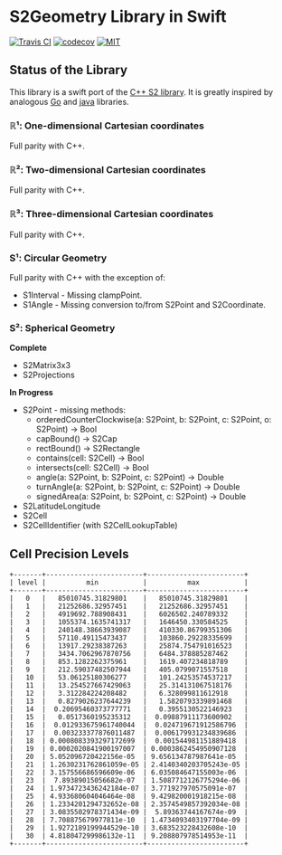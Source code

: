 S2Geometry Library in Swift
======================================

[![Travis CI](https://travis-ci.org/mcrollin/S2Geometry.svg?branch=master)](https://travis-ci.org/mcrollin/S2Geometry) [![codecov](https://codecov.io/gh/mcrollin/S2Geometry/branch/master/graph/badge.svg)](https://codecov.io/gh/mcrollin/S2Geometry) [![MIT](https://img.shields.io/badge/License-MIT-blue.svg)](https://opensource.org/licenses/MIT)

## Status of the Library

This library is a swift port of the [C++ S2 library](https://code.google.com/archive/p/s2-geometry-library). It is greatly inspired by analogous [Go](https://github.com/golang/geo) and [java](https://github.com/google/s2-geometry-library-java) libraries.

### ℝ¹: One-dimensional Cartesian coordinates

Full parity with C++.

### ℝ²: Two-dimensional Cartesian coordinates

Full parity with C++.

### ℝ³: Three-dimensional Cartesian coordinates

Full parity with C++.

### S¹: Circular Geometry

Full parity with C++ with the exception of:

 * S1Interval - Missing clampPoint.
 * S1Angle - Missing conversion to/from S2Point and S2Coordinate.

### S²: Spherical Geometry

**Complete**

 * S2Matrix3x3
 * S2Projections

**In Progress**

 * S2Point - missing methods:
    * orderedCounterClockwise(a: S2Point, b: S2Point, c: S2Point, o: S2Point) -> Bool
    * capBound() -> S2Cap
    * rectBound() -> S2Rectangle
    * contains(cell: S2Cell) -> Bool
    * intersects(cell: S2Cell) -> Bool
    * angle(a: S2Point, b: S2Point, c: S2Point) -> Double
    * turnAngle(a: S2Point, b: S2Point, c: S2Point) -> Double
    * signedArea(a: S2Point, b: S2Point, c: S2Point) -> Double
 * S2LatitudeLongitude
 * S2Cell
 * S2CellIdentifier (with S2CellLookupTable)

## Cell Precision Levels

 ```
+-------+------------------------+------------------------+
| level |          min           |          max           |
+-------+------------------------+------------------------+
|   0   |   85010745.31829801    |   85010745.31829801    |
|   1   |   21252686.32957451    |   21252686.32957451    |
|   2   |   4919692.788908431    |   6026502.240789332    |
|   3   |   1055374.1635741317   |   1646450.330584525    |
|   4   |   240148.38663939087   |   410330.86799351306   |
|   5   |   57110.49115473437    |   103860.29228335699   |
|   6   |   13917.29238387263    |   25874.754791016523   |
|   7   |   3434.7062967870756   |   6484.378885287462    |
|   8   |   853.1282262375961    |   1619.407234818789    |
|   9   |   212.59037482507944   |   405.0799071557518    |
|   10  |   53.06125180306277    |   101.24253574537217   |
|   11  |   13.254527667429063   |   25.314131067518176   |
|   12  |   3.312284224208482    |   6.328099811612918    |
|   13  |   0.8279026237644239   |   1.5820793339891468   |
|   14  |  0.20695460373777771   |   0.3955130522146923   |
|   15  |   0.0517360195235312   |  0.09887911173600902   |
|   16  |  0.012933675961740044  |  0.024719671912586796  |
|   17  |  0.003233377876011487  |  0.006179931234839686  |
|   18  | 0.0008083393297172699  |  0.001544981151889418  |
|   19  | 0.0002020841900197007  | 0.0003862454950907128  |
|   20  | 5.052096720422156e-05  | 9.656134787987641e-05  |
|   21  | 1.2630231762861059e-05 | 2.4140340203705243e-05 |
|   22  | 3.157556686596609e-06  | 6.035084647155003e-06  |
|   23  |  7.89389015056682e-07  | 1.5087712126775294e-06 |
|   24  | 1.9734723436242184e-07 | 3.771927970575091e-07  |
|   25  | 4.933680604046464e-08  | 9.429820001918215e-08  |
|   26  | 1.2334201294732652e-08 | 2.3574549857392034e-08 |
|   27  | 3.0835502978371434e-09 |  5.89363744167674e-09  |
|   28  | 7.708875679977811e-10  | 1.4734093403197704e-09 |
|   29  | 1.9272189199944529e-10 | 3.683523228432608e-10  |
|   30  | 4.818047299986132e-11  | 9.208807978514953e-11  |
+-------+------------------------+------------------------+
```